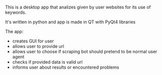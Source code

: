 This is a desktop app that analizes given by user websites for its use of keywords.

It's written in python and app is made in QT with PyQt4 libraries

The app:
- creates GUI for user
- allows user to provide url 
- allows user to choose if scraping bot should pretend to be normal user agent
- checks if provided data is valid url
- informs user about results or encountered problems
